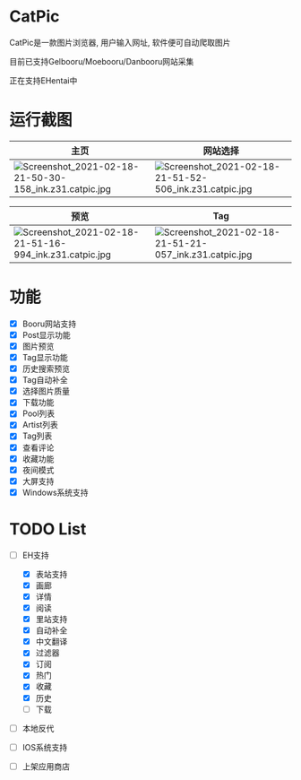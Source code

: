 # CatPic
CatPic是一款图片浏览器, 用户输入网址, 软件便可自动爬取图片

目前已支持Gelbooru/Moebooru/Danbooru网站采集

正在支持EHentai中

# 运行截图

|主页|网站选择|
|--|--|
|![Screenshot_2021-02-18-21-50-30-158_ink.z31.catpic.jpg](https://i.loli.net/2021/02/18/TZUVvlkNaFc1mLd.jpg)|![Screenshot_2021-02-18-21-51-52-506_ink.z31.catpic.jpg](https://i.loli.net/2021/02/18/jVRTS1yg9lOsI5h.jpg)|


|预览|Tag|
|--|--|
|![Screenshot_2021-02-18-21-51-16-994_ink.z31.catpic.jpg](https://i.loli.net/2021/02/18/EwCUdZkAfBDRGTq.jpg)|![Screenshot_2021-02-18-21-51-21-057_ink.z31.catpic.jpg](https://i.loli.net/2021/02/18/1rIFKZ4tShdvoYG.jpg)|



# 功能
- [x] Booru网站支持
- [x] Post显示功能
- [x] 图片预览
- [x] Tag显示功能
- [x] 历史搜索预览
- [x] Tag自动补全
- [x] 选择图片质量
- [x] 下载功能
- [x] Pool列表
- [x] Artist列表
- [x] Tag列表
- [x] 查看评论
- [x] 收藏功能
- [x] 夜间模式
- [x] 大屏支持
- [x] Windows系统支持

# TODO List
- [ ] EH支持
  - [x] 表站支持
  - [x] 画廊
  - [x] 详情
  - [x] 阅读
  - [x] 里站支持
  - [x] 自动补全
  - [x] 中文翻译
  - [x] 过滤器
  - [x] 订阅
  - [x] 热门
  - [x] 收藏
  - [x] 历史
  - [ ] 下载
- [ ] 本地反代
- [ ] IOS系统支持
- [ ] 上架应用商店


